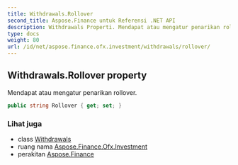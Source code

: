 ```yaml
---
title: Withdrawals.Rollover
second_title: Aspose.Finance untuk Referensi .NET API
description: Withdrawals Properti. Mendapat atau mengatur penarikan rollover.
type: docs
weight: 80
url: /id/net/aspose.finance.ofx.investment/withdrawals/rollover/
---
```

## Withdrawals.Rollover property

Mendapat atau mengatur penarikan rollover.

```csharp
public string Rollover { get; set; }
```

### Lihat juga

* class [Withdrawals](../)
* ruang nama [Aspose.Finance.Ofx.Investment](../../withdrawals/)
* perakitan [Aspose.Finance](../../../)


